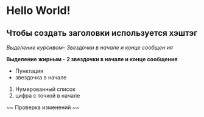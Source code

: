 # Hello World!

## Чтобы создать заголовки используется хэштэг

*Выделение курсивом- Звездочки в начале и конце сообщен ия*

**Выделение жирным - 2 звездочки в начале и конце сообщения**

* Пунктация
* звездочка в начале

1. Нумерованный список
2. цифра с точкой в начале

~~ Проверка изменений ~~
